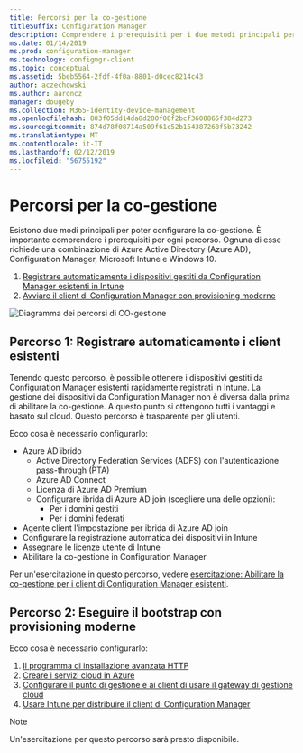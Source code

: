```yaml
---
title: Percorsi per la co-gestione
titleSuffix: Configuration Manager
description: Comprendere i prerequisiti per i due metodi principali per poter impostare la co-gestione.
ms.date: 01/14/2019
ms.prod: configuration-manager
ms.technology: configmgr-client
ms.topic: conceptual
ms.assetid: 5beb5564-2fdf-4f0a-8801-d0cec8214c43
author: aczechowski
ms.author: aaroncz
manager: dougeby
ms.collection: M365-identity-device-management
ms.openlocfilehash: 803f05dd14da8d280f08f2bcf3608865f384d273
ms.sourcegitcommit: 874d78f08714a509f61c52b154387268f5b73242
ms.translationtype: MT
ms.contentlocale: it-IT
ms.lasthandoff: 02/12/2019
ms.locfileid: "56755192"
---
```

# <a name="paths-to-co-management"></a>Percorsi per la co-gestione

Esistono due modi principali per poter configurare la co-gestione. È importante comprendere i prerequisiti per ogni percorso. Ognuna di esse richiede una combinazione di Azure Active Directory (Azure AD), Configuration Manager, Microsoft Intune e Windows 10. 

1. [Registrare automaticamente i dispositivi gestiti da Configuration Manager esistenti in Intune](#bkmk_path1)  
2. [Avviare il client di Configuration Manager con provisioning moderne](#bkmk_path2)  

![Diagramma dei percorsi di CO-gestione](media/co-management-paths.png)



## <a name="bkmk_path1"></a> Percorso 1: Registrare automaticamente i client esistenti

Tenendo questo percorso, è possibile ottenere i dispositivi gestiti da Configuration Manager esistenti rapidamente registrati in Intune. La gestione dei dispositivi da Configuration Manager non è diversa dalla prima di abilitare la co-gestione. A questo punto si ottengono tutti i vantaggi e basato sul cloud. Questo percorso è trasparente per gli utenti.

Ecco cosa è necessario configurarlo:
- Azure AD ibrido
    - Active Directory Federation Services (ADFS) con l'autenticazione pass-through (PTA)
    - Azure AD Connect
    - Licenza di Azure AD Premium
    - Configurare ibrida di Azure AD join (scegliere una delle opzioni):
        - Per i domini gestiti
        - Per i domini federati
- Agente client l'impostazione per ibrida di Azure AD join
- Configurare la registrazione automatica dei dispositivi in Intune
- Assegnare le licenze utente di Intune
- Abilitare la co-gestione in Configuration Manager

Per un'esercitazione in questo percorso, vedere [esercitazione: Abilitare la co-gestione per i client di Configuration Manager esistenti](/sccm/comanage/tutorial-co-manage-clients).



## <a name="bkmk_path2"></a> Percorso 2: Eseguire il bootstrap con provisioning moderne

Ecco cosa è necessario configurarlo:

1. [Il programma di installazione avanzata HTTP](/sccm/core/plan-design/hierarchy/enhanced-http)  
2. [Creare i servizi cloud in Azure](/sccm/core/servers/deploy/configure/azure-services-wizard)  
3. [Configurare il punto di gestione e ai client di usare il gateway di gestione cloud](/sccm/core/clients/manage/cmg/setup-cloud-management-gateway)  
4. [Usare Intune per distribuire il client di Configuration Manager](/sccm/comanage/how-to-prepare-win10)  

> [!Note]  
> Un'esercitazione per questo percorso sarà presto disponibile.

